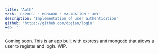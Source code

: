 ```yaml
---
title: 'Auth'
tech: 'EXPRESS • MONGODB • VALIDATION • JWT'
description: 'Implementation of user authentication'
github: 'https://github.com/dpgian/login'
web: ''
---
```


Coming soon.
This is an app built with express and mongodb that allows a user to register and logIn. 
WIP.